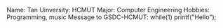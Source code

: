 Name: Tan
Uinversity: HCMUT
Major: Computer Engineering
Hobbies: Programming, music
Message to GSDC-HCMUT: while(1) printf("Hello");
